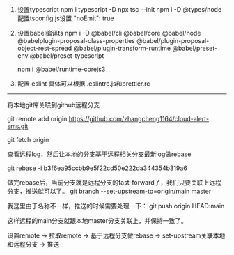 1. 设置typescript
    npm i typescript -D
    npx tsc --init
    npm i -D @types/node
    配置tsconfig.js设置 "noEmit": true

2. 设置babel编译ts
    npm i -D @babel/cli @babel/core @babel/node 
    @babelplugin-proposal-class-properties                                    @babel/plugin-proposal-object-rest-spread 
    @babel/plugin-transform-runtime 
    @babel/preset-env @babel/preset-typescript

    npm i @babel/runtime-corejs3

3. 配置 eslint
    具体可以根据 .eslintrc.js和prettier.rc
    
---

将本地git库关联到github远程分支

git remote add origin https://github.com/zhangcheng1164/cloud-alert-sms.git

git fetch origin 

查看远程log，然后让本地的分支基于远程相关分支最新log做rebase

git rebase -i b3f6ea95ccbb9e5f22cd50e222da344354b319a6

做完rebase后，当前分支就是远程分支的fast-forward了，我们只要关联上远程分支，推送就可以了。
git branch --set-upstream-to=origin/main master

我这里由于名称不一样，推送的时候需要处理一下：
git push origin HEAD:main

这样远程的main分支就跟本地master分支关联上，并保持一致了。

设置remote -> 拉取remote -> 基于远程分支做rebase  -> set-upstream关联本地和远程分支 -> 推送